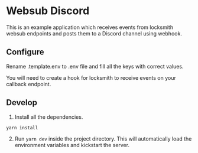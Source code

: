 # Websub Discord

This is an example application which receives events from locksmith websub endpoints and posts them to a Discord channel using webhook.

## Configure

Rename .template.env to .env file and fill all the keys with correct values.

You will need to create a hook for locksmith to receive events on your callback endpoint.

## Develop

1. Install all the dependencies.

```sh
yarn install
```

2. Run `yarn dev` inside the project directory. This will automatically load the environment variables and kickstart the server.
